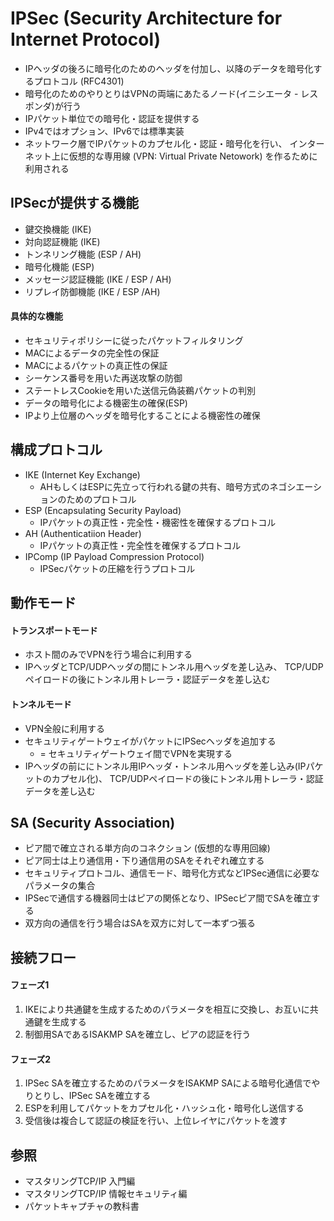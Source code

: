 # IPSec (Security Architecture for Internet Protocol)
- IPヘッダの後ろに暗号化のためのヘッダを付加し、以降のデータを暗号化するプロトコル (RFC4301)
- 暗号化のためのやりとりはVPNの両端にあたるノード(イニシエータ - レスポンダ)が行う
- IPパケット単位での暗号化・認証を提供する
- IPv4ではオプション、IPv6では標準実装
- ネットワーク層でIPパケットのカプセル化・認証・暗号化を行い、
  インターネット上に仮想的な専用線 (VPN: Virtual Private Netowork) を作るために利用される

## IPSecが提供する機能
- 鍵交換機能 (IKE)
- 対向認証機能 (IKE)
- トンネリング機能 (ESP / AH)
- 暗号化機能 (ESP)
- メッセージ認証機能 (IKE / ESP / AH)
- リプレイ防御機能 (IKE / ESP /AH)

#### 具体的な機能
- セキュリティポリシーに従ったパケットフィルタリング
- MACによるデータの完全性の保証
- MACによるパケットの真正性の保証
- シーケンス番号を用いた再送攻撃の防御
- ステートレスCookieを用いた送信元偽装鵜パケットの判別
- データの暗号化による機密生の確保(ESP)
- IPより上位層のヘッダを暗号化することによる機密性の確保

## 構成プロトコル
- IKE (Internet Key Exchange)
  - AHもしくはESPに先立って行われる鍵の共有、暗号方式のネゴシエーションのためのプロトコル
- ESP (Encapsulating Security Payload)
  - IPパケットの真正性・完全性・機密性を確保するプロトコル
- AH (Authenticatiion Header)
  - IPパケットの真正性・完全性を確保するプロトコル
- IPComp (IP Payload Compression Protocol)
  - IPSecパケットの圧縮を行うプロトコル

## 動作モード
#### トランスポートモード
- ホスト間のみでVPNを行う場合に利用する
- IPヘッダとTCP/UDPヘッダの間にトンネル用ヘッダを差し込み、
  TCP/UDPペイロードの後にトンネル用トレーラ・認証データを差し込む

#### トンネルモード
- VPN全般に利用する
- セキュリティゲートウェイがパケットにIPSecヘッダを追加する
  - = セキュリティゲートウェイ間でVPNを実現する
- IPヘッダの前ににトンネル用IPヘッダ・トンネル用ヘッダを差し込み(IPパケットのカプセル化)、
  TCP/UDPペイロードの後にトンネル用トレーラ・認証データを差し込む

## SA (Security Association)
- ピア間で確立される単方向のコネクション (仮想的な専用回線)
- ピア同士は上り通信用・下り通信用のSAをそれぞれ確立する
- セキュリティプロトコル、通信モード、暗号化方式などIPSec通信に必要なパラメータの集合
- IPSecで通信する機器同士はピアの関係となり、IPSecピア間でSAを確立する
- 双方向の通信を行う場合はSAを双方に対して一本ずつ張る

## 接続フロー
#### フェーズ1
1. IKEにより共通鍵を生成するためのパラメータを相互に交換し、お互いに共通鍵を生成する
2. 制御用SAであるISAKMP SAを確立し、ピアの認証を行う

#### フェーズ2
1. IPSec SAを確立するためのパラメータをISAKMP SAによる暗号化通信でやりとりし、IPSec SAを確立する
2. ESPを利用してパケットをカプセル化・ハッシュ化・暗号化し送信する
3. 受信後は複合して認証の検証を行い、上位レイヤにパケットを渡す

## 参照
- マスタリングTCP/IP 入門編
- マスタリングTCP/IP 情報セキュリティ編
- パケットキャプチャの教科書
